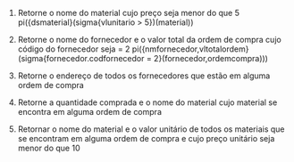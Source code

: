 1) Retorne o nome do material cujo preço seja menor do que 5
pi({dsmaterial}(sigma{vlunitario > 5})(material))

2) Retorne o nome do fornecedor e o valor total da ordem de compra cujo código do fornecedor seja = 2
pi({nmfornecedor,vltotalordem}(sigma{fornecedor.codfornecedor = 2}(fornecedor,ordemcompra)))

3) Retorne o endereço de todos os fornecedores que estão em alguma ordem de compra

4) Retorne a quantidade comprada e o nome do material cujo material se encontra em alguma ordem de compra

5) Retornar o nome do material e o valor unitário de todos os materiais que se encontram em alguma ordem de compra e cujo preço unitário seja menor do que 10